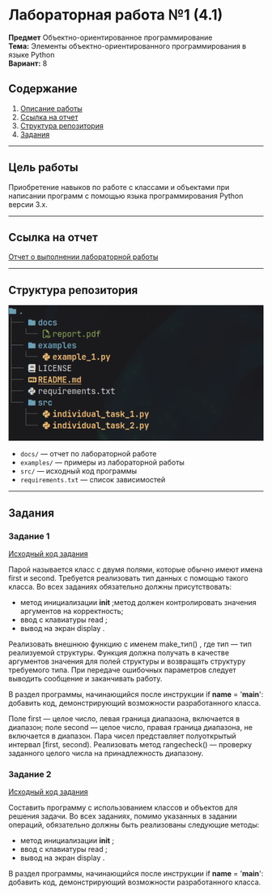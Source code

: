 # Лабораторная работа №1 (4.1)
**Предмет** Объектно-ориентированное программирование  
**Тема:** Элементы объектно-ориентированного программирования в языке Python  
**Вариант:** 8  

## Содержание

1. [Описание работы](#описание-работы)  
2. [Ссылка на отчет](#ссылка-на-отчет)  
3. [Структура репозитория](#структура-репозитория)  
4. [Задания](#задания)  

---

## Цель работы

Приобретение навыков по работе с классами и объектами при написании программ с помощью языка программирования Python версии 3.x.

---

## Ссылка на отчет

[Отчет о выполнении лабораторной работы](docs/report.pdf)

---

## Структура репозитория

![Структура репозитория](assets/structures.png)

- `docs/` — отчет по лабораторной работе
- `examples/` — примеры из лабораторной работы  
- `src/` — исходный код программы  
- `requirements.txt` — список зависимостей

---

## Задания

### Задание 1
[Исходный код задания](src/individual_task_1.py)

Парой называется класс с двумя полями, которые обычно имеют имена first и second. Требуется реализовать тип данных с помощью такого класса. Во всех заданиях обязательно должны присутствовать:
* метод инициализации __init__ ;метод должен контролировать значения аргументов на корректность;
* ввод с клавиатуры read ;
* вывод на экран display .

Реализовать внешнюю функцию с именем make_тип() , где тип — тип реализуемой структуры. Функция должна получать в качестве аргументов значения для полей структуры и возвращать структуру требуемого типа. При передаче ошибочных параметров следует выводить сообщение и заканчивать работу.

В раздел программы, начинающийся после инструкции if __name__ = '__main__': добавить код, демонстрирующий возможности разработанного класса.

Поле first — целое число, левая граница диапазона, включается в диапазон; поле second — целое число, правая граница диапазона, не включается в диапазон. Пара чисел представляет полуоткрытый интервал [first, second). Реализовать метод rangecheck() — проверку заданного целого числа на принадлежность диапазону.

### Задание 2
[Исходный код задания](src/individual_task_1.py)

Составить программу с использованием классов и объектов для решения задачи. Во всех заданиях, помимо указанных в задании операций, обязательно должны быть реализованы следующие методы:
* метод инициализации __init__ ;
* ввод с клавиатуры read ;
* вывод на экран display .

В раздел программы, начинающийся после инструкции if __name__ = '__main__': добавить код, демонстрирующий возможности разработанного класса.

